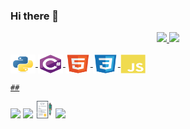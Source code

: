 ### Hi there 👋

<div align="center">
  <a href="https://github.com/souocare">
  <img height="180em" src="https://github-readme-stats.vercel.app/api?username=souocare&show_icons=true&theme=dracula"/>
  <img height="180em" src="https://github-readme-stats.vercel.app/api/top-langs/?username=souocare&layout=compact&langs_count=7&theme=dracula&hide_progress=true"/>
</div>

<div style="display: inline_block"><br>
  <img align="center" alt="Souocare-Python" height="30" width="40" src="https://raw.githubusercontent.com/devicons/devicon/master/icons/python/python-original.svg">
  <img align="center" alt="Souocare-Csharp" height="30" width="40" src="https://raw.githubusercontent.com/devicons/devicon/master/icons/csharp/csharp-original.svg">
  <img align="center" alt="Souocare-HTML" height="30" width="40" src="https://raw.githubusercontent.com/devicons/devicon/master/icons/html5/html5-original.svg">
  <img align="center" alt="Souocare-CSS" height="30" width="40" src="https://raw.githubusercontent.com/devicons/devicon/master/icons/css3/css3-original.svg">
  <img align="center" alt="Souocare-Js" height="30" width="40" src="https://raw.githubusercontent.com/devicons/devicon/master/icons/javascript/javascript-plain.svg">
  
  
  
</div>
  
    ##
 
<div> 
  <a href = "mailto:gcare.fonseca99@outlook.com"><img src="https://img.shields.io/badge/Microsoft_Outlook-0078D4?style=for-the-badge&logo=microsoft-outlook&logoColor=white" target="_blank"></a>
  <a href="https://www.linkedin.com/in/goncalocare/" target="_blank"><img src="https://img.shields.io/badge/-LinkedIn-%230077B5?style=for-the-badge&logo=linkedin&logoColor=white" target="_blank"></a> 
  <a href="https://souocare.github.io/" target="_blank"><img height="28"  src="https://github.com/souocare/souocare/blob/main/987608.png?raw=true" target="_blank"></a> 
  <a  href="https://carephotography.github.io/" target="_blank"><img height="28" src="https://github.com/carephotography/carephotography.github.io/blob/main/images/logowhite.png?raw=true" target="_blank"></a> 

</div>
  
<!--
**souocare/souocare** is a ✨ _special_ ✨ repository because its `README.md` (this file) appears on your GitHub profile.

Here are some ideas to get you started:

- 🔭 I’m currently working on ...
- 🌱 I’m currently learning ...
- 👯 I’m looking to collaborate on ...
- 🤔 I’m looking for help with ...
- 💬 Ask me about ...
- 📫 How to reach me: ...
- 😄 Pronouns: ...
- ⚡ Fun fact: ...
-->
